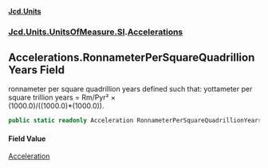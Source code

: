 #### [Jcd.Units](index.md 'index')
### [Jcd.Units.UnitsOfMeasure.SI](Jcd.Units.UnitsOfMeasure.SI.md 'Jcd.Units.UnitsOfMeasure.SI').[Accelerations](Accelerations.md 'Jcd.Units.UnitsOfMeasure.SI.Accelerations')

## Accelerations.RonnameterPerSquareQuadrillionYears Field

ronnameter per square quadrillion years defined such that: yottameter per square trillion years = Rm/Pyr² ×  
(1000.0)/((1000.0)*(1000.0)).

```csharp
public static readonly Acceleration RonnameterPerSquareQuadrillionYears;
```

#### Field Value
[Acceleration](Acceleration.md 'Jcd.Units.UnitTypes.Acceleration')
